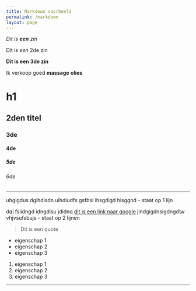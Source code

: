 ```yaml
---
title: Markdown voorbeeld
permalink: /markdown
layout: page
---
```

_Dit is **een** zin_

Dit is _een_ 2de zin

**Dit is een 3de zin**

Ik verkoop goed **massage** **olies**

# h1

## 2den titel

### 3de

#### 4de

##### 5de

###### 6de

- - -

uhgigdus dgihdisdn uihdiudfs
gsfbsi ihsgdigd hisggnd - staat op 1 lijn

dqi fsiidngd idngdisu jdidnq [dit is een link naar google](www.google.be)  jindgigdnsigdngd\w
vhjvsufsbujs - staat op 2 lijnen

> Dit is een quote

* eigenschap 1
* eigenschap 2
* eigenschap 3

1. eigenschap 1
2. eigenschap 2
3. eigenschap 3

- - -
